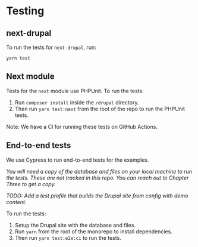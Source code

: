 # Testing

## next-drupal

To run the tests for `next-drupal`, run:

```
yarn test
```

## Next module

Tests for the `next` module use PHPUnit. To run the tests:

1. Run `composer install` inside the `/drupal` directory.
2. Then run `yarn test:next` from the root of the repo to run the PHPUnit tests.

Note: We have a CI for running these tests on GitHub Actions.

## End-to-end tests

We use Cypress to run end-to-end tests for the examples.

_You will need a copy of the database and files on your local machine to run the tests. These are not tracked in this repo. You can reach out to Chapter Three to get a copy._

_TODO: Add a test profile that builds the Drupal site from config with demo content._

To run the tests:

1. Setup the Drupal site with the database and files.
2. Run `yarn` from the root of the monorepo to install dependencies.
3. Then run `yarn test:e2e:ci` to run the tests.
